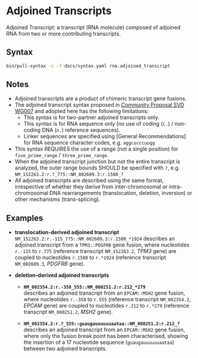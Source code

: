 # Adjoined Transcripts

<!-- ## Definition -->

Adjoined Transcript: a transcript (RNA molecule) composed of adjoined RNA from two or more contributing transcripts.

## Syntax

```sh exec="true"
bin/pull-syntax -c -f docs/syntax.yaml rna.adjoined_transcript
```

## Notes
- Adjoined transcripts are a product of chimeric transcript gene fusions.
- The adjoined transcript syntax proposed in [Community Proposal SVD WG007](../../consultation/SVD-WG007.md) and adopted
  here has the following limitations:
    - This syntax is for two-partner adjoined transcripts only.
    - This syntax is for RNA sequence only (no use of coding (`c.`) / non-coding DNA (`n.`) reference sequences).
    - Linker sequences are specified using [General Recommendations] for RNA sequence character codes, e.g. `aggcucccuugg`
- This syntax REQUIRES the use of a range (not a single position) for `five_prime_range` / `three_prime_range`.
- When the adjoined transcript junction but not the entire transcript is analyzed, the outer range bounds SHOULD be
  specified with `?`, e.g. `NM_152263.2:r.?_775::NM_002609.3:r.1580_?`
- All adjoined transcripts are described using the same format, irrespective of whether they derive
  from inter-chromosomal or intra-chromosomal DNA rearrangements (translocation, deletion, inversion)
  or other mechanisms (trans-splicing).

## Examples

- **translocation-derived adjoined transcript**<br>
    `NM_152263.2:r.-115_775::NM_002609.3:r.1580_*1924` describes an adjoined transcript from a `TPM3::PDGFRB` gene fusion, where nucleotides `r.-115` to `r.775` (reference transcript `NM_152263.2`, _TPM3_ gene) are coupled to nucleotides `r.1580` to `r.*1924` (reference transcript `NM_002609.3`, _PDGFRB_ gene).

- **deletion-derived adjoined transcripts**
    - **`NM_002354.2:r.-358_555::NM_000251.2:r.212_*279`**<br>
        describes an adjoined transcript from an `EPCAM::MSH2` gene fusion, where nucleotides `r.-358` to `r.555` (reference transcript `NM_002354.2`, _EPCAM_ gene) are coupled to nucleotides `r.212` to `r.*279` (reference transcript `NM_000251.2`, _MSH2_ gene).

    - **`NM_002354.2:r.?_555::guaugauuuuuuaataa::NM_000251.2:r.212_?`**<br>
        describes an adjoined transcript from an `EPCAM::MSH2` gene fusion, where only the fusion break point has been characterised, showing the insertion of a 17 nucleotide sequence (`guaugauuuuuuaataa`) between two adjoined transcripts.
